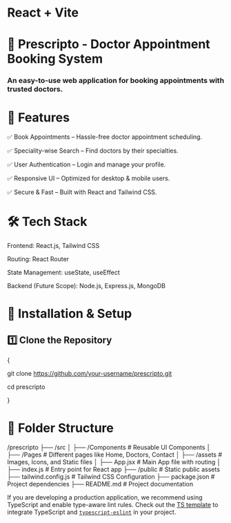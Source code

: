 # React + Vite
# 📌 Prescripto - Doctor Appointment Booking System
### An easy-to-use web application for booking appointments with trusted doctors.

# 🚀 Features
✅ Book Appointments – Hassle-free doctor appointment scheduling.

✅ Speciality-wise Search – Find doctors by their specialties.

✅ User Authentication – Login and manage your profile.

✅ Responsive UI – Optimized for desktop & mobile users.

✅ Secure & Fast – Built with React and Tailwind CSS.



 # 🛠️ Tech Stack
Frontend: React.js, Tailwind CSS

Routing: React Router

State Management: useState, useEffect

Backend (Future Scope): Node.js, Express.js, MongoDB

# 🔧 Installation & Setup
## 1️⃣ Clone the Repository
{

git clone https://github.com/your-username/prescripto.git

cd prescripto

}

# 📂 Folder Structure
/prescripto
 ├── /src
 │   ├── /Components      # Reusable UI Components
 │   ├── /Pages           # Different pages like Home, Doctors, Contact
 │   ├── /assets          # Images, Icons, and Static files
 │   ├── App.jsx          # Main App file with routing
 │   ├── index.js         # Entry point for React app
 ├── /public              # Static public assets
 ├── tailwind.config.js   # Tailwind CSS Configuration
 ├── package.json         # Project dependencies
 ├── README.md            # Project documentation


If you are developing a production application, we recommend using TypeScript and enable type-aware lint rules. Check out the [TS template](https://github.com/vitejs/vite/tree/main/packages/create-vite/template-react-ts) to integrate TypeScript and [`typescript-eslint`](https://typescript-eslint.io) in your project.

